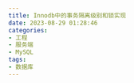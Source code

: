 ```yaml
---
title: Innodb中的事务隔离级别和锁实现
date: 2023-08-29 01:28:46
categories: 
- 工程
- 服务端
- MySQL
tags:
- 数据库
---
```

